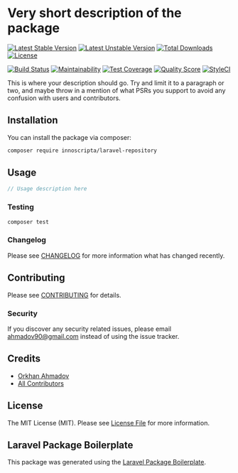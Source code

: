 # Very short description of the package

[![Latest Stable Version](https://poser.pugx.org/innoscripta/eloquent-repository/v/stable)](https://packagist.org/packages/innoscripta/eloquent-repository)
[![Latest Unstable Version](https://poser.pugx.org/innoscripta/eloquent-repository/v/unstable)](https://packagist.org/packages/innoscripta/eloquent-repository)
[![Total Downloads](https://poser.pugx.org/innoscripta/eloquent-repository/downloads)](https://packagist.org/packages/innoscripta/eloquent-repository)
[![License](https://poser.pugx.org/innoscripta/eloquent-repository/license)](https://packagist.org/packages/innoscripta/eloquent-repository)

[![Build Status](https://travis-ci.org/innoscripta/eloquent-repository.svg?branch=master)](https://travis-ci.org/innoscripta/eloquent-repository)
[![Maintainability](https://api.codeclimate.com/v1/badges/1d0316bf39dcbc1ea910/maintainability)](https://codeclimate.com/github/innoscripta/eloquent-repository/maintainability)
[![Test Coverage](https://api.codeclimate.com/v1/badges/1d0316bf39dcbc1ea910/test_coverage)](https://codeclimate.com/github/innoscripta/eloquent-repository/test_coverage)
[![Quality Score](https://img.shields.io/scrutinizer/g/innoscripta/eloquent-repository.svg?style=flat-square)](https://scrutinizer-ci.com/g/innoscripta/eloquent-repository)
[![StyleCI](https://github.styleci.io/repos/197324305/shield?branch=master)](https://github.styleci.io/repos/197324305)

This is where your description should go. Try and limit it to a paragraph or two, and maybe throw in a mention of what PSRs you support to avoid any confusion with users and contributors.

## Installation

You can install the package via composer:

```bash
composer require innoscripta/laravel-repository
```

## Usage

``` php
// Usage description here
```

### Testing

``` bash
composer test
```

### Changelog

Please see [CHANGELOG](CHANGELOG.md) for more information what has changed recently.

## Contributing

Please see [CONTRIBUTING](CONTRIBUTING.md) for details.

### Security

If you discover any security related issues, please email ahmadov90@gmail.com instead of using the issue tracker.

## Credits

- [Orkhan Ahmadov](https://github.com/innoscripta)
- [All Contributors](../../contributors)

## License

The MIT License (MIT). Please see [License File](LICENSE.md) for more information.

## Laravel Package Boilerplate

This package was generated using the [Laravel Package Boilerplate](https://laravelpackageboilerplate.com).

